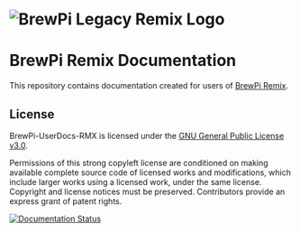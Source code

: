 # ![BrewPi Legacy Remix Logo](https://raw.githubusercontent.com/lbussy/brewpi-www-rmx/master/images/brewpi_logo.png)
BrewPi Remix Documentation
==========================

This repository contains documentation created for users of [BrewPi Remix](https://www.brewpiremix.com).

License
-------
BrewPi-UserDocs-RMX is licensed under the [GNU General Public License v3.0](https://github.com/lbussy/brewpi-userdocs-rmx/blob/master/LICENSE).

Permissions of this strong copyleft license are conditioned on making available complete source code of licensed works and modifications, which include larger works using a licensed work, under the same license. Copyright and license notices must be preserved. Contributors provide an express grant of patent rights.

[![Documentation 
Status](https://readthedocs.org/projects/brewpi-userdocs-rmx/badge/?version=legacy)](https://brewpi-userdocs-rmx.readthedocs.io/en/legacy/?badge=legacy)

